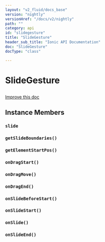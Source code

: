 ```yaml
---
layout: "v2_fluid/docs_base"
version: "nightly"
versionHref: "/docs/v2/nightly"
path: ""
category: api
id: "slidegesture"
title: "SlideGesture"
header_sub_title: "Ionic API Documentation"
doc: "SlideGesture"
docType: "class"

---
```










<h1 class="api-title">
<a class="anchor" name="slide-gesture" href="#slide-gesture"></a>

SlideGesture





</h1>

<a class="improve-v2-docs" href="https://github.com/driftyco/ionic/edit/master/src/gestures/slide-gesture.ts#L2">
Improve this doc
</a>










<!-- @usage tag -->


<!-- @property tags -->



<!-- instance methods on the class -->

<h2><a class="anchor" name="instance-members" href="#instance-members"></a>Instance Members</h2>

<div id="slide"></div>

<h3>
<a class="anchor" name="slide" href="#slide"></a>
<code>slide</code>
  

</h3>












<div id="getSlideBoundaries"></div>

<h3>
<a class="anchor" name="getSlideBoundaries" href="#getSlideBoundaries"></a>
<code>getSlideBoundaries()</code>
  

</h3>












<div id="getElementStartPos"></div>

<h3>
<a class="anchor" name="getElementStartPos" href="#getElementStartPos"></a>
<code>getElementStartPos()</code>
  

</h3>












<div id="onDragStart"></div>

<h3>
<a class="anchor" name="onDragStart" href="#onDragStart"></a>
<code>onDragStart()</code>
  

</h3>












<div id="onDragMove"></div>

<h3>
<a class="anchor" name="onDragMove" href="#onDragMove"></a>
<code>onDragMove()</code>
  

</h3>












<div id="onDragEnd"></div>

<h3>
<a class="anchor" name="onDragEnd" href="#onDragEnd"></a>
<code>onDragEnd()</code>
  

</h3>












<div id="onSlideBeforeStart"></div>

<h3>
<a class="anchor" name="onSlideBeforeStart" href="#onSlideBeforeStart"></a>
<code>onSlideBeforeStart()</code>
  

</h3>












<div id="onSlideStart"></div>

<h3>
<a class="anchor" name="onSlideStart" href="#onSlideStart"></a>
<code>onSlideStart()</code>
  

</h3>












<div id="onSlide"></div>

<h3>
<a class="anchor" name="onSlide" href="#onSlide"></a>
<code>onSlide()</code>
  

</h3>












<div id="onSlideEnd"></div>

<h3>
<a class="anchor" name="onSlideEnd" href="#onSlideEnd"></a>
<code>onSlideEnd()</code>
  

</h3>















<!-- related link --><!-- end content block -->


<!-- end body block -->

